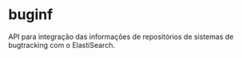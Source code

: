 # buginf
API para integração das informações de repositórios de sistemas de bugtracking com o ElastiSearch.
